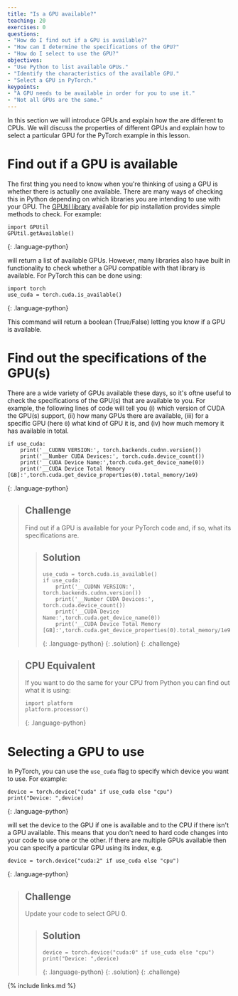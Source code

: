 ```yaml
---
title: "Is a GPU available?"
teaching: 20
exercises: 0
questions:
- "How do I find out if a GPU is available?"
- "How can I determine the specifications of the GPU?"
- "How do I select to use the GPU?"
objectives:
- "Use Python to list available GPUs."
- "Identify the characteristics of the available GPU."
- "Select a GPU in PyTorch."
keypoints:
- "A GPU needs to be available in order for you to use it."
- "Not all GPUs are the same."
---
```

 
 In this section we will introduce GPUs and explain how the are different to CPUs. We will discuss the properties of different GPUs and explain how to select a particular GPU for the PyTorch example in this lesson.
 
# Find out if a GPU is available
 
The first thing you need to know when you're thinking of using a GPU is whether there is actually one available. There are many ways of checking this in Python depending on which libraries you are intending to use with your GPU. The [GPUtil library](https://pypi.org/project/GPUtil/) available for pip installation provides simple methods to check. For example:

~~~
import GPUtil
GPUtil.getAvailable()
~~~
{: .language-python}

will return a list of available GPUs. However, many libraries also have built in functionality to check whether a GPU compatible with that library is available. For PyTorch this can be done using:

~~~
import torch
use_cuda = torch.cuda.is_available()
~~~
{: .language-python}

This command will return a boolean (True/False) letting you know if a GPU is available.


# Find out the specifications of the GPU(s)

There are a wide variety of GPUs available these days, so it's oftne useful to check the specifications of the GPU(s) that are available to you. For example, the following lines of code will tell you (i) which version of CUDA the GPU(s) support, (ii) how many GPUs there are available, (iii) for a specific GPU (here `0`) what kind of GPU it is, and (iv) how much memory it has available in total.

~~~
if use_cuda:
    print('__CUDNN VERSION:', torch.backends.cudnn.version())
    print('__Number CUDA Devices:', torch.cuda.device_count())
    print('__CUDA Device Name:',torch.cuda.get_device_name(0))
    print('__CUDA Device Total Memory [GB]:',torch.cuda.get_device_properties(0).total_memory/1e9)
~~~
{: .language-python}

> ## Challenge
> Find out if a GPU is available for your PyTorch code and, if so, what its specifications are.
> 
> > ## Solution
> > 
> > ~~~
> > use_cuda = torch.cuda.is_available()
> > if use_cuda:
> >     print('__CUDNN VERSION:', torch.backends.cudnn.version())
> >     print('__Number CUDA Devices:', torch.cuda.device_count())
> >     print('__CUDA Device Name:',torch.cuda.get_device_name(0))
> >     print('__CUDA Device Total Memory [GB]:',torch.cuda.get_device_properties(0).total_memory/1e9)
> > ~~~
> > {: .language-python}
> {: .solution}
{: .challenge}

> ## CPU Equivalent
> If you want to do the same for your CPU  from Python you can find out what it is using:
> 
> ~~~
> import platform
> platform.processor()
> ~~~
> {: .language-python}

# Selecting a GPU to use

In PyTorch, you can use the `use_cuda` flag to specify which device you want to use. For example:

~~~
device = torch.device("cuda" if use_cuda else "cpu")
print("Device: ",device)
~~~
{: .language-python}

will set the device to the GPU if one is available and to the CPU if there isn't a GPU available. This means that you don't need to hard code changes into your code to use one or the other. If there are multiple GPUs available then you can specify a particular GPU using its index, e.g.

~~~
device = torch.device("cuda:2" if use_cuda else "cpu")
~~~
{: .language-python}

> ## Challenge
> Update your code to select GPU 0.
> 
> > ## Solution
> > 
> > ~~~
> > device = torch.device("cuda:0" if use_cuda else "cpu")
> > print("Device: ",device)
> > ~~~
> > {: .language-python}
> {: .solution}
{: .challenge}


{% include links.md %}
